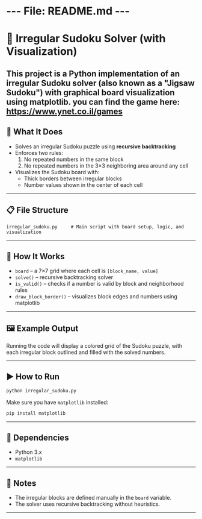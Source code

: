 # --- File: README.md ---

# 🧩 Irregular Sudoku Solver (with Visualization)

This project is a Python implementation of an **irregular Sudoku solver** (also known as a "Jigsaw Sudoku") with graphical board visualization using **matplotlib**.
you can find the game here: https://www.ynet.co.il/games
---

## 🎯 What It Does

- Solves an irregular Sudoku puzzle using **recursive backtracking**
- Enforces two rules:
  1. No repeated numbers in the same block
  2. No repeated numbers in the 3×3 neighboring area around any cell
- Visualizes the Sudoku board with:
  - Thick borders between irregular blocks
  - Number values shown in the center of each cell

---

## 📋 File Structure

```
irregular_sudoku.py     # Main script with board setup, logic, and visualization
```

---

## 🧠 How It Works

- `board` – a 7×7 grid where each cell is `[block_name, value]`
- `solve()` – recursive backtracking solver
- `is_valid()` – checks if a number is valid by block and neighborhood rules
- `draw_block_border()` – visualizes block edges and numbers using matplotlib

---

## 🖼️ Example Output

Running the code will display a colored grid of the Sudoku puzzle, with each irregular block outlined and filled with the solved numbers.

---

## ▶️ How to Run

```bash
python irregular_sudoku.py
```

Make sure you have `matplotlib` installed:
```bash
pip install matplotlib
```

---

## 🔧 Dependencies

- Python 3.x
- `matplotlib`

---

## 📝 Notes

- The irregular blocks are defined manually in the `board` variable.
- The solver uses recursive backtracking without heuristics.

---
